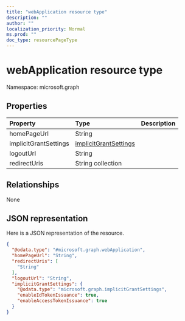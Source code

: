 ```yaml
---
title: "webApplication resource type"
description: ""
author: ""
localization_priority: Normal
ms.prod: ""
doc_type: resourcePageType
---
```


# webApplication resource type


Namespace: microsoft.graph



## Properties
|Property|Type|Description|
|:---|:---|:---|
|homePageUrl|String||
|implicitGrantSettings|[implicitGrantSettings](../resources/implicitgrantsettings.md)||
|logoutUrl|String||
|redirectUris|String collection||

## Relationships
None

## JSON representation
Here is a JSON representation of the resource.
<!-- {
  "blockType": "resource",
  "@odata.type": "microsoft.graph.webApplication"
}
-->
``` json
{
  "@odata.type": "#microsoft.graph.webApplication",
  "homePageUrl": "String",
  "redirectUris": [
    "String"
  ],
  "logoutUrl": "String",
  "implicitGrantSettings": {
    "@odata.type": "microsoft.graph.implicitGrantSettings",
    "enableIdTokenIssuance": true,
    "enableAccessTokenIssuance": true
  }
}
```

